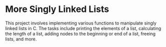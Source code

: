 # More Singly Linked Lists

This project involves implementing various functions to manipulate singly linked lists in C. The tasks include printing the elements of a list, calculating the length of a list, adding nodes to the beginning or end of a list, freeing lists, and more.
